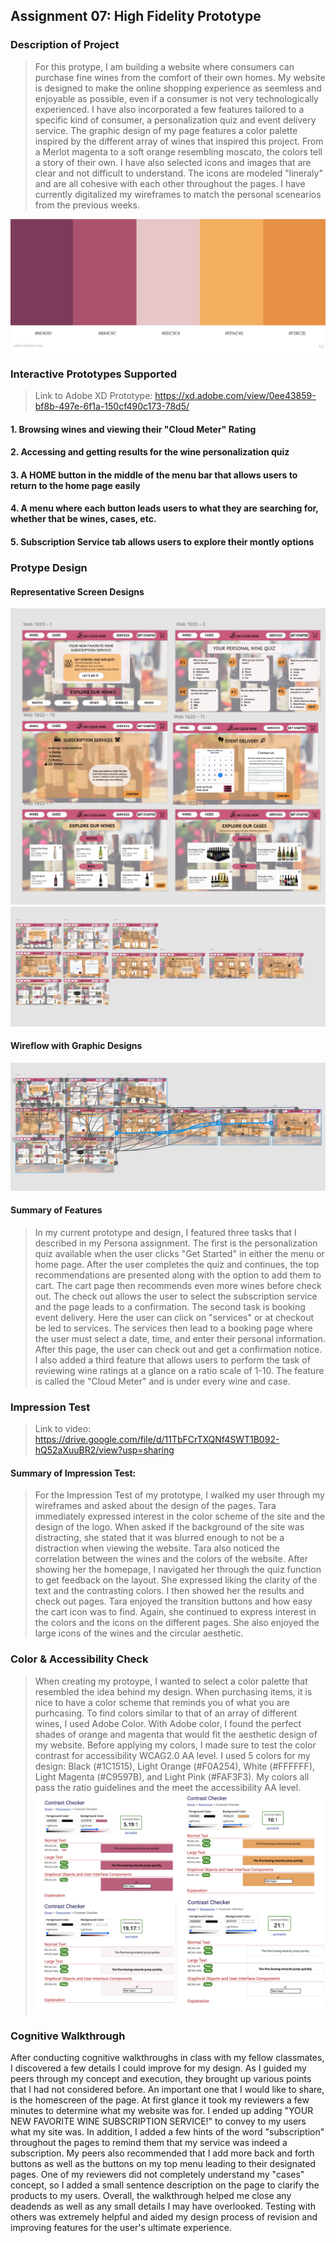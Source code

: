 ## Assignment 07: High Fidelity Prototype
### Description of Project

>  For this protype, I am building a website where consumers can purchase fine wines from the comfort of their own homes. 
My website is designed to make the online shopping experience as seemless and enjoyable as possible, even if a consumer is not very technologically experienced. I have also incorporated a few features tailored to a specific kind of consumer, a personalization quiz and event delivery service.
The graphic design of my page features a color palette inspired by the different array of wines that inspired this project. From a Merlot magenta to a soft orange resembling moscato, the colors tell a story of their own. I have also selected icons and images
that are clear and not difficult to understand. The icons are modeled "lineraly" and are all cohesive with each other throughout the pages. I have currently digitalized my wireframes to match the personal scenearios from the previous weeks.

![Screenshot 1](./reppp.png)

### Interactive Prototypes Supported 
> Link to Adobe XD Prototype: https://xd.adobe.com/view/0ee43859-bf8b-497e-6f1a-150cf490c173-78d5/

#### 1. Browsing wines and viewing their "Cloud Meter" Rating
#### 2. Accessing and getting results for the wine personalization quiz
#### 3. A HOME button in the middle of the menu bar that allows users to return to the home page easily
#### 4. A menu where each button leads users to what they are searching for, whether that be wines, cases, etc.
#### 5. Subscription Service tab allows users to explore their montly options

### Protype Design

#### Representative Screen Designs

![Screenshot 1](./repp.png)
![Screenshot 1](./rep.png)



#### Wireflow with Graphic Designs

![Screenshot 1](./wire.png)
#### Summary of Features
> In my current prototype and design, I featured three tasks that I described in my Persona assignment. The first is the personalization quiz available when the user clicks "Get Started" in either the menu or home page. After the user completes the quiz and continues, the top recommendations are presented along with the option to add them to cart. The cart page then recommends even more wines before check out. The check out allows the user to select the subscription service and the page leads to a confirmation. The second task is booking event delivery. Here the user can click on "services" or at checkout be led to services. The services then lead to a booking page where the user must select a date, time, and enter their personal information. After this page, the user can check out and get a confirmation notice. I also added a third feature that allows users to perform the task of reviewing wine ratings at a glance on a ratio scale of 1-10. The feature is called the "Cloud Meter" and is under every wine and case.

### Impression Test
> Link to video: https://drive.google.com/file/d/11TbFCrTXQNf4SWT1B092-hQ52aXuuBR2/view?usp=sharing

#### Summary of Impression Test: 
> For the Impression Test of my prototype, I walked my user through my wireframes and asked about the design of the pages. Tara immediately expressed interest in the color scheme of the site and the design of the logo. When asked if the background of the site was distracting, she stated that it was blurred enough to not be a distraction when viewing the website. Tara also noticed the correlation between the wines and the colors of the website. After showing her the homepage, I navigated her through the quiz function to get feedback on the layout. She expressed liking the clarity of the text and the contrasting colors. I then showed her the results and check out pages. Tara enjoyed the transition buttons and how easy the cart icon was to find. Again, she continued to express interest in the colors and the icons on the different pages. She also enjoyed the large icons of the wines and the circular aesthetic. 



### Color & Accessibility Check

> When creating my protoype, I wanted to select a color palette that resembled the idea behind my design. When purchasing items, it is nice to have a color scheme that reminds you of what you are purhcasing. To find colors similar to that of an array of different wines, I used Adobe Color. With Adobe color, I found the perfect shades of orange and magenta that would fit the aesthetic design of my website. Before applying my colors, I made sure to test the color contrast for accessibility WCAG2.0 AA level. I used 5 colors for my design: Black (#1C1515), Light Orange (#F0A254), White (#FFFFFF), Light Magenta (#C9597B), and Light Pink (#FAF3F3). My colors all pass the ratio guidelines and the meet the accessibility AA level.
![Screenshot 1](./color.png)






### Cognitive Walkthrough
After conducting cognitive walkthroughs in class with my fellow classmates, I discovered a few details I could improve for my design. As I guided my peers through my concept and execution, they brought up various points that I had not considered before. An important one that I would like to share, is the homescreen of the page. At first glance it took my reviewers a few minutes to determine what my website was for. I ended up adding "YOUR NEW FAVORITE WINE SUBSCRIPTION SERVICE!"
to convey to my users what my site was. In addition, I added a few hints of the word "subscription" throughout the pages to remind them that my service was indeed a subscription. My peers also recommended that I add more back and forth buttons as well as the buttons on my top menu leading to their designated pages. One of my reviewers did not completely understand my "cases" concept, so I added a small sentence description on the page to clarify the products to my users. Overall, the walkthrough helped me close any deadends as well as any small details I may have overlooked. Testing with others was extremely helpful and aided my design process of revision and improving features for the user's ultimate experience.
